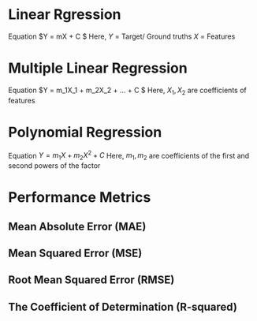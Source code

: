 # Linear Rgression 
Equation $Y = mX + C $
Here, $Y$ = Target/ Ground truths
      $X$ = Features

# Multiple Linear Regression
Equation $Y = m_1X_1 + m_2X_2 + ... + C $
Here, $X_1, X_2$ are coefficients of features

# Polynomial Regression
Equation $Y = m_1X + m_2X^2 + C$
Here, $m_1, m_2$ are coefficients of the first and second powers of the factor

# Performance Metrics
## Mean Absolute Error (MAE)
## Mean Squared Error (MSE)
## Root Mean Squared Error (RMSE)
## The Coefficient of Determination (R-squared)
